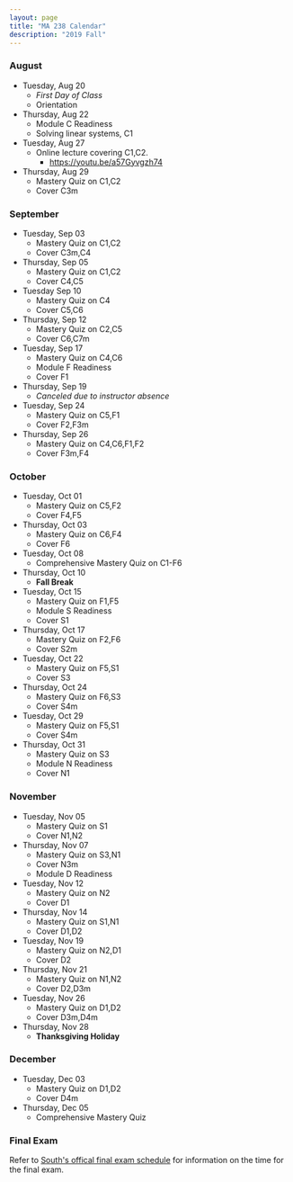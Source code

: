 ```yaml
---
layout: page
title: "MA 238 Calendar"
description: "2019 Fall"
---
```


### August

- Tuesday, Aug 20
  - *First Day of Class*
  - Orientation
- Thursday, Aug 22
  - Module C Readiness
  - Solving linear systems, C1
- Tuesday, Aug 27
  - Online lecture covering C1,C2.
    - <https://youtu.be/a57Gyvgzh74>
- Thursday, Aug 29
  - Mastery Quiz on C1,C2
  - Cover C3m

### September

- Tuesday, Sep 03
  - Mastery Quiz on C1,C2
  - Cover C3m,C4
- Thursday, Sep 05
  - Mastery Quiz on C1,C2
  - Cover C4,C5
- Tuesday Sep 10
  - Mastery Quiz on C4
  - Cover C5,C6
- Thursday, Sep 12
  - Mastery Quiz on C2,C5
  - Cover C6,C7m
- Tuesday, Sep 17
  - Mastery Quiz on C4,C6
  - Module F Readiness
  - Cover F1
- Thursday, Sep 19
  - *Canceled due to instructor absence*
- Tuesday, Sep 24
  - Mastery Quiz on C5,F1
  - Cover F2,F3m
- Thursday, Sep 26
  - Mastery Quiz on C4,C6,F1,F2
  - Cover F3m,F4

### October

- Tuesday, Oct 01
  - Mastery Quiz on C5,F2
  - Cover F4,F5
- Thursday, Oct 03
  - Mastery Quiz on C6,F4
  - Cover F6
- Tuesday, Oct 08
  - Comprehensive Mastery Quiz on C1-F6
- Thursday, Oct 10
  - **Fall Break**
- Tuesday, Oct 15
  - Mastery Quiz on F1,F5
  - Module S Readiness
  - Cover S1
- Thursday, Oct 17
  - Mastery Quiz on F2,F6
  - Cover S2m
- Tuesday, Oct 22
  - Mastery Quiz on F5,S1
  - Cover S3
- Thursday, Oct 24
  - Mastery Quiz on F6,S3
  - Cover S4m
- Tuesday, Oct 29
  - Mastery Quiz on F5,S1
  - Cover S4m
- Thursday, Oct 31
  - Mastery Quiz on S3
  - Module N Readiness
  - Cover N1

### November

- Tuesday, Nov 05
  - Mastery Quiz on S1 
  - Cover N1,N2
- Thursday, Nov 07
  - Mastery Quiz on S3,N1
  - Cover N3m
  - Module D Readiness
- Tuesday, Nov 12
  - Mastery Quiz on N2
  - Cover D1
- Thursday, Nov 14
  - Mastery Quiz on S1,N1
  - Cover D1,D2
- Tuesday, Nov 19
  - Mastery Quiz on N2,D1
  - Cover D2
- Thursday, Nov 21
  - Mastery Quiz on N1,N2
  - Cover D2,D3m
- Tuesday, Nov 26
  - Mastery Quiz on D1,D2
  - Cover D3m,D4m
- Thursday, Nov 28
  - **Thanksgiving Holiday**

### December

- Tuesday, Dec 03
  - Mastery Quiz on D1,D2
  - Cover D4m
- Thursday, Dec 05
  - Comprehensive Mastery Quiz

### Final Exam

Refer to [South's offical final exam schedule][final-schedule] for information on the time for the final exam.

[final-schedule]: https://www.southalabama.edu/departments/registrar/finalexamschedule-fall.html 
